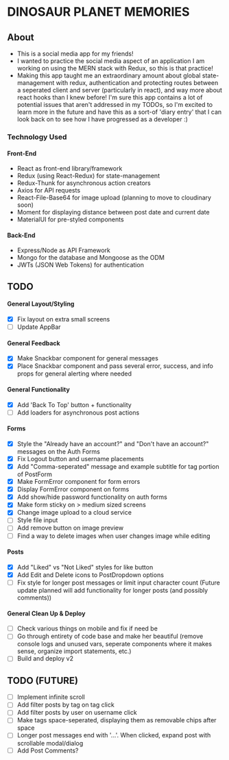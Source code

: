 # DINOSAUR PLANET MEMORIES

## About

- This is a social media app for my friends!
- I wanted to practice the social media aspect of an application I am working on using the MERN stack with Redux, so this is that practice!
- Making this app taught me an extraordinary amount about global state-management with redux, authentication and protecting routes between a seperated client and server (particularly in react), and way more about react hooks than I knew before! I'm sure this app contains a lot of potential issues that aren't addressed in my TODOs, so I'm excited to learn more in the future and have this as a sort-of 'diary entry' that I can look back on to see how I have progressed as a developer :)

### Technology Used

#### Front-End

- React as front-end library/framework
- Redux (using React-Redux) for state-management
- Redux-Thunk for asynchronous action creators
- Axios for API requests
- React-File-Base64 for image upload (planning to move to cloudinary soon)
- Moment for displaying distance between post date and current date
- MaterialUI for pre-styled components

#### Back-End

- Express/Node as API Framework
- Mongo for the database and Mongoose as the ODM
- JWTs (JSON Web Tokens) for authentication

## TODO

#### General Layout/Styling

- [x] Fix layout on extra small screens
- [ ] Update AppBar

#### General Feedback

- [x] Make Snackbar component for general messages
- [x] Place Snackbar component and pass several error, success, and info props for general alerting where needed

#### General Functionality

- [x] Add 'Back To Top' button + functionality
- [ ] Add loaders for asynchronous post actions

#### Forms

- [x] Style the "Already have an account?" and "Don't have an account?" messages on the Auth Forms
- [x] Fix Logout button and username placements
- [x] Add "Comma-seperated" message and example subtitle for tag portion of PostForm
- [x] Make FormError component for form errors
- [x] Display FormError component on forms
- [x] Add show/hide password functionality on auth forms
- [x] Make form sticky on > medium sized screens
- [x] Change image upload to a cloud service
- [ ] Style file input
- [ ] Add remove button on image preview
- [ ] Find a way to delete images when user changes image while editing

#### Posts

- [x] Add "Liked" vs "Not Liked" styles for like button
- [x] Add Edit and Delete icons to PostDropdown options
- [ ] Fix style for longer post messages or limit input character count (Future update planned will add functionality for longer posts (and possibly comments))

#### General Clean Up & Deploy

- [ ] Check various things on mobile and fix if need be
- [ ] Go through entirety of code base and make her beautiful (remove console logs and unused vars, seperate components where it makes sense, organize import statements, etc.)
- [ ] Build and deploy v2

## TODO (FUTURE)

- [ ] Implement infinite scroll
- [ ] Add filter posts by tag on tag click
- [ ] Add filter posts by user on username click
- [ ] Make tags space-seperated, displaying them as removable chips after space
- [ ] Longer post messages end with '...'. When clicked, expand post with scrollable modal/dialog
- [ ] Add Post Comments?
